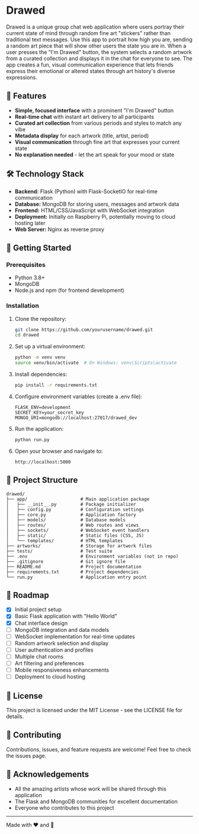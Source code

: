 # Drawed

Drawed is a unique group chat web application where users portray their current state of mind through random fine art "stickers" rather than traditional text messages. Use this app to portrait how high you are, sending a random art piece that will show other users the state you are in. When a user presses the "I'm Drawed" button, the system selects a random artwork from a curated collection and displays it in the chat for everyone to see. The app creates a fun, visual communication experience that lets friends express their emotional or altered states through art history's diverse expressions.

## 🎨 Features

- **Simple, focused interface** with a prominent "I'm Drawed" button
- **Real-time chat** with instant art delivery to all participants
- **Curated art collection** from various periods and styles to match any vibe
- **Metadata display** for each artwork (title, artist, period)
- **Visual communication** through fine art that expresses your current state
- **No explanation needed** - let the art speak for your mood or state

## 🛠️ Technology Stack

- **Backend:** Flask (Python) with Flask-SocketIO for real-time communication
- **Database:** MongoDB for storing users, messages and artwork data
- **Frontend:** HTML/CSS/JavaScript with WebSocket integration
- **Deployment:** Initially on Raspberry Pi, potentially moving to cloud hosting later
- **Web Server:** Nginx as reverse proxy

## 🚀 Getting Started

### Prerequisites

- Python 3.8+
- MongoDB
- Node.js and npm (for frontend development)

### Installation

1. Clone the repository:
   ```bash
   git clone https://github.com/yourusername/drawed.git
   cd drawed
   ```

2. Set up a virtual environment:
   ```bash
   python -m venv venv
   source venv/bin/activate  # On Windows: venv\Scripts\activate
   ```

3. Install dependencies:
   ```bash
   pip install -r requirements.txt
   ```

4. Configure environment variables (create a .env file):
   ```
   FLASK_ENV=development
   SECRET_KEY=your_secret_key
   MONGO_URI=mongodb://localhost:27017/drawed_dev
   ```

5. Run the application:
   ```bash
   python run.py
   ```

6. Open your browser and navigate to:
   ```
   http://localhost:5000
   ```

## 📁 Project Structure

```
drawed/
├── app/                    # Main application package
│   ├── __init__.py         # Package initializer
│   ├── config.py           # Configuration settings
│   ├── core.py             # Application factory
│   ├── models/             # Database models
│   ├── routes/             # Web routes and views
│   ├── sockets/            # WebSocket event handlers
│   ├── static/             # Static files (CSS, JS)
│   └── templates/          # HTML templates
├── artworks/               # Storage for artwork files
├── tests/                  # Test suite
├── .env                    # Environment variables (not in repo)
├── .gitignore              # Git ignore file
├── README.md               # Project documentation
├── requirements.txt        # Project dependencies
└── run.py                  # Application entry point
```

## 🌟 Roadmap

- [x] Initial project setup
- [x] Basic Flask application with "Hello World"
- [x] Chat interface design
- [ ] MongoDB integration and data models
- [ ] WebSocket implementation for real-time updates
- [ ] Random artwork selection and display
- [ ] User authentication and profiles
- [ ] Multiple chat rooms
- [ ] Art filtering and preferences
- [ ] Mobile responsiveness enhancements
- [ ] Deployment to cloud hosting

## 📄 License

This project is licensed under the MIT License - see the LICENSE file for details.

## 🤝 Contributing

Contributions, issues, and feature requests are welcome! Feel free to check the issues page.

## 👏 Acknowledgements

- All the amazing artists whose work will be shared through this application
- The Flask and MongoDB communities for excellent documentation
- Everyone who contributes to this project

---

Made with ❤️ and 🎨